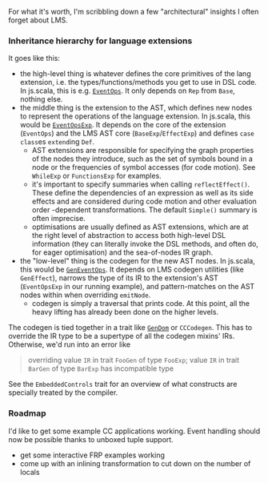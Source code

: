 
For what it's worth, I'm scribbling down a few "architectural" insights I often forget about LMS.

### Inheritance hierarchy for language extensions

It goes like this:

- the high-level thing is whatever defines the core primitives of the lang extension, i.e. the types/functions/methods you get to use in DSL code. In js.scala, this is e.g. [`EventOps`](https://github.com/js-scala/js-scala/blob/0b5771853a35a37d011f0ddebf770fdcd7fc8bc1/core/src/main/scala/scala/js/language/dom/EventOps.scala). It only depends on `Rep` from `Base`, nothing else.
- the middle thing is the extension to the AST, which defines new nodes to represent the operations of the language extension. In js.scala, this would be [`EventOpsExp`](https://github.com/js-scala/js-scala/blob/0b5771853a35a37d011f0ddebf770fdcd7fc8bc1/core/src/main/scala/scala/js/exp/dom/EventOpsExp.scala). It depends on the core of the extension (`EventOps`) and the LMS AST core (`BaseExp`/`EffectExp`) and defines `case class`es `extend`ing `Def`.
  - AST extensions are responsible for specifying the graph properties of the nodes they introduce, such as the set of symbols bound in a node or the frequencies of symbol accesses (for code motion). See `WhileExp` or `FunctionsExp` for examples.
  - it's important to specify summaries when calling `reflectEffect()`. These define the dependencies of an expression as well as its side effects and are considered during code motion and other evaluation order -dependent transformations. The default `Simple()` summary is often imprecise.
  - optimisations are usually defined as AST extensions, which are at the right level of abstraction to access both high-level DSL information (they can literally invoke the DSL methods, and often do, for eager optimisation) and the sea-of-nodes IR graph.
- the "low-level" thing is the codegen for the new AST nodes. In js.scala, this would be [`GenEventOps`](https://github.com/js-scala/js-scala/blob/0b5771853a35a37d011f0ddebf770fdcd7fc8bc1/core/src/main/scala/scala/js/gen/js/dom/GenEventOps.scala). It depends on LMS codegen utilities (like `GenEffect`), narrows the type of its IR to the extension's AST (`EventOpsExp` in our running example), and pattern-matches on the AST nodes within when overriding `emitNode`.
  - codegen is simply a traversal that prints code. At this point, all the heavy lifting has already been done on the higher levels.

The codegen is tied together in a trait like [`GenDom`](https://github.com/js-scala/js-scala/blob/0b5771853a35a37d011f0ddebf770fdcd7fc8bc1/core/src/main/scala/scala/js/gen/js/dom/GenDom.scala#L5) or `CCCodegen`. This has to override the IR type to be a supertype of all the codegen mixins' IRs. Otherwise, we'd run into an error like

> overriding value `IR` in trait `FooGen` of type `FooExp`; value `IR` in trait `BarGen` of type `BarExp` has incompatible type

See the `EmbeddedControls` trait for an overview of what constructs are specially treated by the compiler.

### Roadmap

I'd like to get some example CC applications working. Event handling should now be possible thanks to unboxed tuple support.

- get some interactive FRP examples working
- come up with an inlining transformation to cut down on the number of locals
